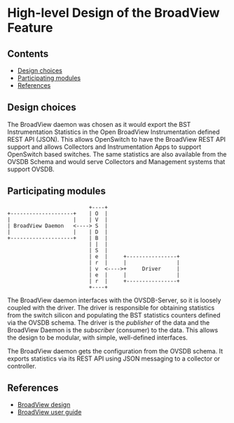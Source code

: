 # High-level Design of the BroadView Feature

## Contents
- [Design choices](#design-choices)
- [Participating modules](#participating-modules)
- [References](#references)

## Design choices

The BroadView daemon was chosen as it would export the BST Instrumentation Statistics in the Open BroadView Instrumentation defined REST API (JSON). This allows OpenSwitch to have the BroadView REST API support and allows Collectors and Instrumentation Apps to support OpenSwitch based switches. The same statistics are also available from the OVSDB Schema and would serve Collectors and Management systems that support OVSDB.

## Participating modules
```
                          +----+                           
+--------------------+    | O  |                           
|                    |    | V  |                           
| BroadView Daemon   <----> S  |                           
|                    |    | D  |                           
+--------------------+    | B  |                           
                          | |  |                           
                          | S  |                           
                          | e  |     +----------------+
                          | r  |     |                |
                          | v  <---->+     Driver     |
                          | e  |     |                |
                          | r  |     +----------------+
                          +----+                           

```
The BroadView daemon interfaces with the OVSDB-Server, so it is loosely coupled with the driver. The driver is responsible for obtaining statistics from the switch silicon and populating the BST statistics counters defined via the OVSDB schema. The driver is the *publisher* of the data and the BroadView Daemon is the *subscriber* (consumer) to the data. This allows the design to be modular, with simple, well-defined interfaces.

The BroadView daemon gets the configuration from the OVSDB schema. It exports statistics via its REST API using JSON messaging to a collector or controller.

## References
- [BroadView design](/documents/user/broadview_design)
- [BroadView user guide](/documents/user/broadview_user_guide)

